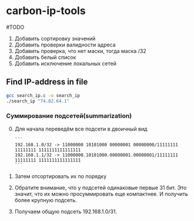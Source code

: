 # carbon-ip-tools

#TODO

1. Добавить сортировку значений
2. Добавить проверки валидности адреса
3. Добавить проверка, что нет маски, тогда маска /32
4. Добавить белый список
5. Добавить исключение локальных сетей

## Find IP-address in file

```bash
gcc search_ip.c -o search_ip
./search_ip "74.82.64.1"
```

### Суммирование подсетей(summarization)

0.  Для начала переведём все подсети в двоичный вид

        ```
        192.168.1.0/32 -> 11000000 10101000 00000001 00000000/11111111 11111111 1111111111111111
        192.168.1.1/32 -> 11000000.10101000.00000001.00000001/11111111 11111111 1111111111111111
        ```

1.  Затем отсортировать их по порядку
2.  Обратите внимание, что у подсетей одинаковые первые 31 бит. Это значит, что их можно просуммировать еще компактнее. И получить более крупную подсеть.
3.  Получаем общую подсеть 192.168.1.0/31.
